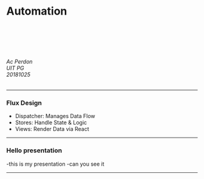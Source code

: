 # Automation

<br><br><br><br>
###### Ac Perdon<br>UIT PG<br>20181025


---

### Flux Design

- Dispatcher: Manages Data Flow
- Stores: Handle State & Logic
- Views: Render Data via React

---
### Hello presentation

-this is my presentation
-can you see it

---
